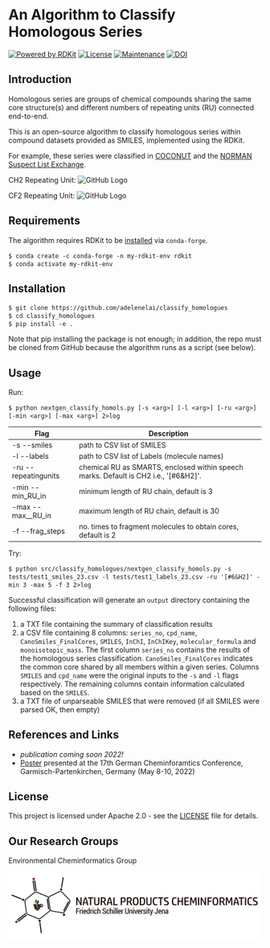 # An Algorithm to Classify Homologous Series
[![Powered by RDKit](https://img.shields.io/badge/Powered%20by-RDKit-3838ff.svg?logo=data:image/png;base64,iVBORw0KGgoAAAANSUhEUgAAABAAAAAQBAMAAADt3eJSAAAABGdBTUEAALGPC/xhBQAAACBjSFJNAAB6JgAAgIQAAPoAAACA6AAAdTAAAOpgAAA6mAAAF3CculE8AAAAFVBMVEXc3NwUFP8UPP9kZP+MjP+0tP////9ZXZotAAAAAXRSTlMAQObYZgAAAAFiS0dEBmFmuH0AAAAHdElNRQfmAwsPGi+MyC9RAAAAQElEQVQI12NgQABGQUEBMENISUkRLKBsbGwEEhIyBgJFsICLC0iIUdnExcUZwnANQWfApKCK4doRBsKtQFgKAQC5Ww1JEHSEkAAAACV0RVh0ZGF0ZTpjcmVhdGUAMjAyMi0wMy0xMVQxNToyNjo0NyswMDowMDzr2J4AAAAldEVYdGRhdGU6bW9kaWZ5ADIwMjItMDMtMTFUMTU6MjY6NDcrMDA6MDBNtmAiAAAAAElFTkSuQmCC)](https://www.rdkit.org/)
[![License](https://img.shields.io/badge/License-Apache_2.0-blue.svg)](https://opensource.org/licenses/Apache-2.0)
[![Maintenance](https://img.shields.io/badge/Maintained%3F-yes-blue.svg)](https://GitHub.com/adelenelai/classify_homologues/graphs/commit-activity)
[![DOI](https://zenodo.org/badge/381339802.svg)](https://zenodo.org/badge/latestdoi/381339802)



## Introduction
Homologous series are groups of chemical compounds sharing the same core structure(s) and different numbers of repeating units (RU) connected end-to-end.

This is an open-source algorithm to classify homologous series within compound datasets provided as SMILES, implemented using the RDKit. 

For example, these series were classified in [COCONUT](https://coconut.naturalproducts.net/) and the [NORMAN Suspect List Exchange](https://www.norman-network.com/nds/SLE/).


CH2 Repeating Unit:
![GitHub Logo](https://github.com/adelenelai/classify_homologues/blob/main/5027.png)

CF2 Repeating Unit:
![GitHub Logo](https://github.com/adelenelai/classify_homologues/blob/main/11_epoxy.png)



## Requirements
 The algorithm requires RDKit to be [installed](https://www.rdkit.org/docs/Install.html) via `conda-forge`.

 ```
 $ conda create -c conda-forge -n my-rdkit-env rdkit
 $ conda activate my-rdkit-env
 ```


## Installation

```shell
$ git clone https://github.com/adelenelai/classify_homologues
$ cd classify_homologues
$ pip install -e .
```
Note that pip installing the package is not enough; in addition, the repo must be cloned from GitHub because the algorithm runs as a script (see below).

## Usage

Run:

```
$ python nextgen_classify_homols.py [-s <arg>] [-l <arg>] [-ru <arg>] [-min <arg>] [-max <arg>] 2>log
```

| Flag | Description |
| --- | ----------- |
| -s --smiles <arg> | path to CSV list of SMILES |
| -l --labels <arg> | path to CSV list of Labels (molecule names) |
| -ru --repeatingunits <arg> | chemical RU as SMARTS, enclosed within speech marks. Default is CH2 i.e., '[#6&H2]'. |
| -min --min_RU_in <arg> | minimum length of RU chain, default is 3|
| -max --max__RU_in <arg> | maximum length of RU chain, default is 30 |
| -f --frag_steps <arg> | no. times to fragment molecules to obtain cores, default is 2 |


Try:
```
$ python src/classify_homologues/nextgen_classify_homols.py -s tests/test1_smiles_23.csv -l tests/test1_labels_23.csv -ru '[#6&H2]' -min 3 -max 5 -f 3 2>log
```

Successful classification will generate an `output` directory containing the following files:

1. a TXT file containing the summary of classification results
2. a CSV file containing 8 columns: `series_no`, `cpd_name`, `CanoSmiles_FinalCores`, `SMILES`, `InChI`, `InChIKey`, `molecular_formula` and `monoisotopic_mass`. The first column `series_no` contains the results of the homologous series classification. `CanoSmiles_FinalCores` indicates the common core shared by all members within a given series.  Columns `SMILES` and `cpd_name` were the original inputs to the `-s` and `-l` flags respectively. The remaining columns contain information calculated based on the `SMILES`.
3. a TXT file of unparseable SMILES that were removed (if all SMILES were parsed OK, then empty)


## References and Links
* *publication coming soon 2022!*
* [Poster](https://zenodo.org/record/6491204) presented at the 17th German Cheminforamtics Conference, Garmisch-Partenkirchen, Germany (May 8-10, 2022)


## License

This project is licensed under Apache 2.0  - see the [LICENSE](https://github.com/adelenelai/classify_homologues/blob/main/LICENSE) file for details.


## Our Research Groups
Environmental Cheminformatics Group

[![GitHub Logo](https://github.com/Kohulan/DECIMER-Image-to-SMILES/blob/master/assets/CheminfGit.png?raw=true)](https://cheminf.uni-jena.de)
